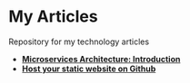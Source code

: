 # My Articles
Repository for my technology articles

- [**Microservices Architecture: Introduction**](https://github.com/ggdio/my-articles/blob/master/Microservices%20Architecture%20-%20Introduction.md)
- [**Host your static website on Github**](https://github.com/ggdio/my-articles/blob/master/Github%20Static%20Website.md)